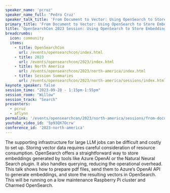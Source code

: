 ```yaml
---
speaker_name: 'pcruz'
speaker_name_full: 'Pedro Cruz'
speaker_talk_title: 'From Document to Vector: Using OpenSearch to Store Embedding Data'
primary_title: 'From Document to Vector: Using OpenSearch to Store Embedding Data'
title: 'OpenSearchCon 2023 Session: Using OpenSearch to Store Embedding Data'
breadcrumbs:
  icon: community
  items:
    - title: OpenSearchCon
      url: /events/opensearchcon/index.html
    - title: 2023
      url: /events/opensearchcon/2023/index.html
    - title: North America
      url: /events/opensearchcon/2023/north-america/index.html
    - title: Session Summaries
      url: /events/opensearchcon/2023/north-america/sessions/index.html
keynote_speaker: false
session_time: "2023-09-28 - 1:15pm-1:55pm"
session_room: "Willow"
session_track: "Search"
presenters:
  - pcruz
  - aflynn
permalink: '/events/opensearchcon/2023/north-america/sessions/from-document-to-vector-using-opensearch-to-store-embedding-data.html'
youtube_video_id: '5p93QX7Ocrw'
conference_id: '2023-north-america'
---
```


The supporting infrastructure for large LLM jobs can be difficult and costly to set up. Storing vector data requires careful consideration of resource consumption. OpenSearch offers a straightforward way to store embeddings generated by tools like Azure OpenAI or the Natural Neural Search plugin. It also handles querying, reducing the operational overhead. This talk shows how to prepare pdf files, send them to Azure’s OpenAI API to generate embeddings, and store the resulting vectors in OpenSearch. This will be running on a low maintenance Raspberry Pi cluster and Charmed OpenSearch.

